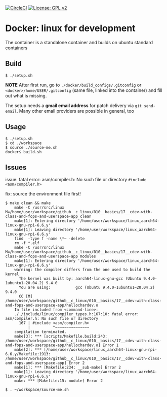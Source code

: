 [![CircleCI](https://circleci.com/gh/Rubusch/docker__linux.svg?style=shield)](https://circleci.com/gh/Rubusch/docker__linux)
[![License: GPL v2](https://img.shields.io/badge/License-GPL%20v2-blue.svg)](https://www.gnu.org/licenses/old-licenses/gpl-2.0.en.html)


# Docker: linux for development

The container is a standalone container and builds on ubuntu standard containers  

## Build

```
$ ./setup.sh
```

**NOTE** After first run, go to ``./docker/build_configs/.gitconfig`` or ``<docker>/home/USER/.gitconfig`` (same file, linked into the container) and fill out what is missing.  

The setup needs a **gmail email address** for patch delivery via ``git send-email``. Many other email providers are possible in general, too  

## Usage

```
$ ./setup.sh
$ cd ./workspace
$ source ./source-me.sh
docker$ build.sh
```

## Issues

issue: fatal error: asm/compiler.h: No such file or directory `#include <asm/compiler.h>`

fix: source the environment file first!
```
$ make clean && make
    make -C /usr/src/linux M=/home/user/workspace/github__c_linux/010__basics/17__cdev-with-class-and-fops-and-userspace-app clean
    make[1]: Entering directory '/home/user/workspace/linux_aarch64-linux-gnu-rpi-6.6.y'
    make[1]: Leaving directory '/home/user/workspace/linux_aarch64-linux-gnu-rpi-6.6.y'
    find  -type f -name \*~ -delete
    rm -f *.elf
    make -C /usr/src/linux M=/home/user/workspace/github__c_linux/010__basics/17__cdev-with-class-and-fops-and-userspace-app modules
    make[1]: Entering directory '/home/user/workspace/linux_aarch64-linux-gnu-rpi-6.6.y'
    warning: the compiler differs from the one used to build the kernel
      The kernel was built by: aarch64-linux-gnu-gcc (Ubuntu 9.4.0-1ubuntu1~20.04.2) 9.4.0
      You are using:           gcc (Ubuntu 9.4.0-1ubuntu1~20.04.2) 9.4.0
      CC [M]  /home/user/workspace/github__c_linux/010__basics/17__cdev-with-class-and-fops-and-userspace-app/hellochardev.o
    In file included from <command-line>:
    ././include/linux/compiler_types.h:167:10: fatal error: asm/compiler.h: No such file or directory
      167 | #include <asm/compiler.h>
          |          ^~~~~~~~~~~~~~~~
    compilation terminated.
    make[3]: *** [scripts/Makefile.build:243: /home/user/workspace/github__c_linux/010__basics/17__cdev-with-class-and-fops-and-userspace-app/hellochardev.o] Error 1
    make[2]: *** [/home/user/workspace/linux_aarch64-linux-gnu-rpi-6.6.y/Makefile:1913: /home/user/workspace/github__c_linux/010__basics/17__cdev-with-class-and-fops-and-userspace-app] Error 2
    make[1]: *** [Makefile:234: __sub-make] Error 2
    make[1]: Leaving directory '/home/user/workspace/linux_aarch64-linux-gnu-rpi-6.6.y'
    make: *** [Makefile:15: module] Error 2

$ . ~/workspace/source-me.sh
```
